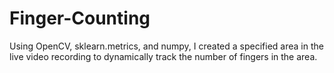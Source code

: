 # Finger-Counting
Using OpenCV, sklearn.metrics, and numpy, I created a specified area in the live video recording to dynamically track the number of fingers in the area.
